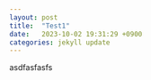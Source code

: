 ```yaml
---
layout: post
title:  "Test1"
date:   2023-10-02 19:31:29 +0900
categories: jekyll update
---
```


asdfasfasfs
